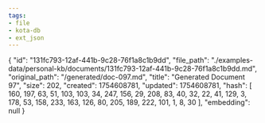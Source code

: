 ```yaml
---
tags:
- file
- kota-db
- ext_json
---
```

{
  "id": "131fc793-12af-441b-9c28-76f1a8c1b9dd",
  "file_path": "./examples-data/personal-kb/documents/131fc793-12af-441b-9c28-76f1a8c1b9dd.md",
  "original_path": "/generated/doc-097.md",
  "title": "Generated Document 97",
  "size": 202,
  "created": 1754608781,
  "updated": 1754608781,
  "hash": [
    160,
    197,
    63,
    51,
    103,
    103,
    34,
    247,
    156,
    29,
    208,
    83,
    40,
    32,
    22,
    41,
    129,
    3,
    178,
    53,
    158,
    233,
    163,
    126,
    80,
    205,
    189,
    222,
    101,
    1,
    8,
    30
  ],
  "embedding": null
}
